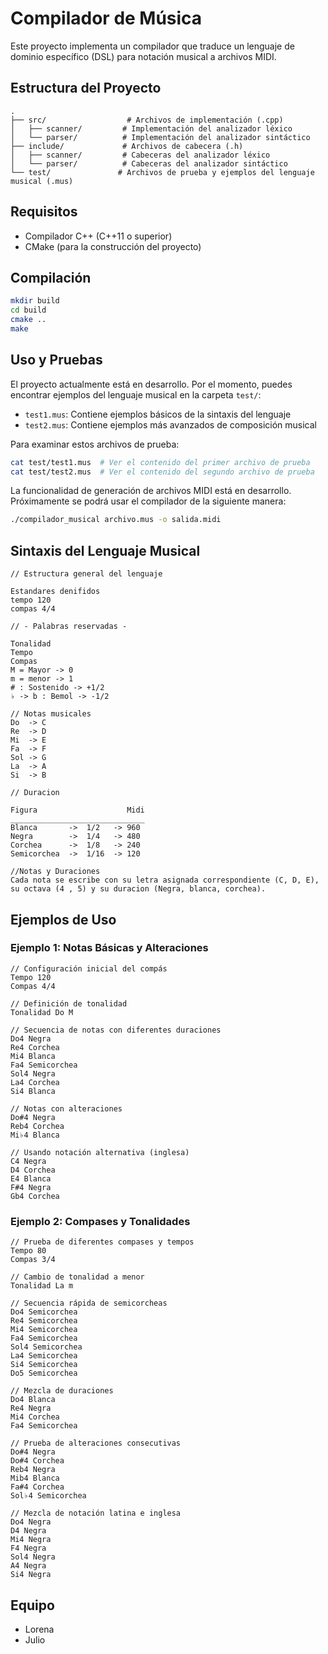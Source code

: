 # Compilador de Música

Este proyecto implementa un compilador que traduce un lenguaje de dominio específico (DSL) para notación musical a archivos MIDI.

## Estructura del Proyecto

```
.
├── src/                  # Archivos de implementación (.cpp)
│   ├── scanner/         # Implementación del analizador léxico
│   └── parser/          # Implementación del analizador sintáctico
├── include/             # Archivos de cabecera (.h)
│   ├── scanner/         # Cabeceras del analizador léxico
│   └── parser/          # Cabeceras del analizador sintáctico
└── test/               # Archivos de prueba y ejemplos del lenguaje musical (.mus)
```

## Requisitos
- Compilador C++ (C++11 o superior)
- CMake (para la construcción del proyecto)

## Compilación
```bash
mkdir build
cd build
cmake ..
make
```

## Uso y Pruebas
El proyecto actualmente está en desarrollo. Por el momento, puedes encontrar ejemplos del lenguaje musical en la carpeta `test/`:

- `test1.mus`: Contiene ejemplos básicos de la sintaxis del lenguaje
- `test2.mus`: Contiene ejemplos más avanzados de composición musical

Para examinar estos archivos de prueba:
```bash
cat test/test1.mus  # Ver el contenido del primer archivo de prueba
cat test/test2.mus  # Ver el contenido del segundo archivo de prueba
```

La funcionalidad de generación de archivos MIDI está en desarrollo. Próximamente se podrá usar el compilador de la siguiente manera:
```bash
./compilador_musical archivo.mus -o salida.midi
```

## Sintaxis del Lenguaje Musical
```
// Estructura general del lenguaje

Estandares denifidos
tempo 120
compas 4/4

// - Palabras reservadas - 

Tonalidad
Tempo 
Compas
M = Mayor -> 0
m = menor -> 1
# : Sostenido -> +1/2
♭ -> b : Bemol -> -1/2

// Notas musicales
Do  -> C
Re  -> D
Mi  -> E
Fa  -> F
Sol -> G
La  -> A
Si  -> B

// Duracion

Figura                    Midi
______________________________
Blanca       ->  1/2   -> 960
Negra        ->  1/4   -> 480
Corchea      ->  1/8   -> 240
Semicorchea  ->  1/16  -> 120

//Notas y Duraciones
Cada nota se escribe con su letra asignada correspondiente (C, D, E), su octava (4 , 5) y su duracion (Negra, blanca, corchea).
```

## Ejemplos de Uso

### Ejemplo 1: Notas Básicas y Alteraciones
```mus
// Configuración inicial del compás
Tempo 120
Compas 4/4

// Definición de tonalidad
Tonalidad Do M

// Secuencia de notas con diferentes duraciones
Do4 Negra
Re4 Corchea
Mi4 Blanca
Fa4 Semicorchea
Sol4 Negra
La4 Corchea
Si4 Blanca

// Notas con alteraciones
Do#4 Negra
Reb4 Corchea
Mi♭4 Blanca

// Usando notación alternativa (inglesa)
C4 Negra
D4 Corchea
E4 Blanca
F#4 Negra
Gb4 Corchea 
```

### Ejemplo 2: Compases y Tonalidades
```mus
// Prueba de diferentes compases y tempos
Tempo 80
Compas 3/4

// Cambio de tonalidad a menor
Tonalidad La m

// Secuencia rápida de semicorcheas
Do4 Semicorchea
Re4 Semicorchea
Mi4 Semicorchea
Fa4 Semicorchea
Sol4 Semicorchea
La4 Semicorchea
Si4 Semicorchea
Do5 Semicorchea

// Mezcla de duraciones
Do4 Blanca
Re4 Negra
Mi4 Corchea
Fa4 Semicorchea

// Prueba de alteraciones consecutivas
Do#4 Negra
Do#4 Corchea
Reb4 Negra
Mib4 Blanca
Fa#4 Corchea
Sol♭4 Semicorchea

// Mezcla de notación latina e inglesa
Do4 Negra
D4 Negra
Mi4 Negra
F4 Negra
Sol4 Negra
A4 Negra
Si4 Negra 
```

## Equipo
- Lorena
- Julio